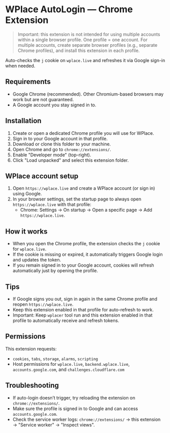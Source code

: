 # WPlace AutoLogin — Chrome Extension

> Important: this extension is not intended for using multiple accounts within a single browser profile. One profile = one account. For multiple accounts, create separate browser profiles (e.g., separate Chrome profiles), and install this extension in each profile.

Auto-checks the `j` cookie on `wplace.live` and refreshes it via Google sign-in when needed.

## Requirements
- Google Chrome (recommended). Other Chromium-based browsers may work but are not guaranteed.
- A Google account you stay signed in to.

## Installation
1. Create or open a dedicated Chrome profile you will use for WPlace.
2. Sign in to your Google account in that profile.
3. Download or clone this folder to your machine.
4. Open Chrome and go to `chrome://extensions/`.
5. Enable "Developer mode" (top-right).
6. Click "Load unpacked" and select this extension folder.

## WPlace account setup
1. Open `https://wplace.live` and create a WPlace account (or sign in) using Google.
2. In your browser settings, set the startup page to always open `https://wplace.live` with that profile:
   - Chrome: Settings → On startup → Open a specific page → Add `https://wplace.live`.

## How it works
- When you open the Chrome profile, the extension checks the `j` cookie for `wplace.live`.
- If the cookie is missing or expired, it automatically triggers Google login and updates the token.
- If you remain signed in to your Google account, cookies will refresh automatically just by opening the profile.

## Tips
- If Google signs you out, sign in again in the same Chrome profile and reopen `https://wplace.live`.
- Keep this extension enabled in that profile for auto-refresh to work.
- Important: Keep `wplacer` tool run and this extension enabled in that profile to automatically receive and refresh tokens.

## Permissions
This extension requests:
- `cookies`, `tabs`, `storage`, `alarms`, `scripting`
- Host permissions for `wplace.live`, `backend.wplace.live`, `accounts.google.com`, and `challenges.cloudflare.com`

## Troubleshooting
- If auto-login doesn’t trigger, try reloading the extension on `chrome://extensions/`.
- Make sure the profile is signed in to Google and can access `accounts.google.com`.
- Check the service worker logs: `chrome://extensions/` → this extension → "Service worker" → "Inspect views".
